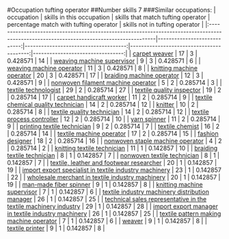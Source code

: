 #Occupation tufting operator
##Number skills 7
###Similar occupations:
| occupation                                                                                                                              |   skills in this occupation |   skills that match tufting operator |   percentage match with tufting operator |   skills not in tufting operator |
|:----------------------------------------------------------------------------------------------------------------------------------------|----------------------------:|-------------------------------------:|-----------------------------------------:|---------------------------------:|
| [carpet weaver](carpet_weaver.md)                                                                                                       |                          17 |                                    3 |                                 0.428571 |                               14 |
| [weaving machine supervisor](weaving_machine_supervisor.md)                                                                             |                           9 |                                    3 |                                 0.428571 |                                6 |
| [weaving machine operator](weaving_machine_operator.md)                                                                                 |                          11 |                                    3 |                                 0.428571 |                                8 |
| [knitting machine operator](knitting_machine_operator.md)                                                                               |                          20 |                                    3 |                                 0.428571 |                               17 |
| [braiding machine operator](braiding_machine_operator.md)                                                                               |                          12 |                                    3 |                                 0.428571 |                                9 |
| [nonwoven filament machine operator](nonwoven_filament_machine_operator.md)                                                             |                           5 |                                    2 |                                 0.285714 |                                3 |
| [textile technologist](textile_technologist.md)                                                                                         |                          29 |                                    2 |                                 0.285714 |                               27 |
| [textile quality inspector](textile_quality_inspector.md)                                                                               |                          19 |                                    2 |                                 0.285714 |                               17 |
| [carpet handicraft worker](carpet_handicraft_worker.md)                                                                                 |                          11 |                                    2 |                                 0.285714 |                                9 |
| [textile chemical quality technician](textile_chemical_quality_technician.md)                                                           |                          14 |                                    2 |                                 0.285714 |                               12 |
| [knitter](knitter.md)                                                                                                                   |                          10 |                                    2 |                                 0.285714 |                                8 |
| [textile quality technician](textile_quality_technician.md)                                                                             |                          14 |                                    2 |                                 0.285714 |                               12 |
| [textile process controller](textile_process_controller.md)                                                                             |                          12 |                                    2 |                                 0.285714 |                               10 |
| [yarn spinner](yarn_spinner.md)                                                                                                         |                          11 |                                    2 |                                 0.285714 |                                9 |
| [printing textile technician](printing_textile_technician.md)                                                                           |                           9 |                                    2 |                                 0.285714 |                                7 |
| [textile chemist](textile_chemist.md)                                                                                                   |                          16 |                                    2 |                                 0.285714 |                               14 |
| [textile machine operator](textile_machine_operator.md)                                                                                 |                          17 |                                    2 |                                 0.285714 |                               15 |
| [fashion designer](fashion_designer.md)                                                                                                 |                          18 |                                    2 |                                 0.285714 |                               16 |
| [nonwoven staple machine operator](nonwoven_staple_machine_operator.md)                                                                 |                           4 |                                    2 |                                 0.285714 |                                2 |
| [knitting textile technician](knitting_textile_technician.md)                                                                           |                          11 |                                    1 |                                 0.142857 |                               10 |
| [braiding textile technician](braiding_textile_technician.md)                                                                           |                           8 |                                    1 |                                 0.142857 |                                7 |
| [nonwoven  textile technician](nonwoven__textile_technician.md)                                                                         |                           8 |                                    1 |                                 0.142857 |                                7 |
| [textile, leather and footwear researcher](textile,_leather_and_footwear_researcher.md)                                                 |                          20 |                                    1 |                                 0.142857 |                               19 |
| [import export specialist in textile industry machinery](import_export_specialist_in_textile_industry_machinery.md)                     |                          23 |                                    1 |                                 0.142857 |                               22 |
| [wholesale merchant in textile industry machinery](wholesale_merchant_in_textile_industry_machinery.md)                                 |                          20 |                                    1 |                                 0.142857 |                               19 |
| [man-made fiber spinner](man-made_fiber_spinner.md)                                                                                     |                           9 |                                    1 |                                 0.142857 |                                8 |
| [knitting machine supervisor](knitting_machine_supervisor.md)                                                                           |                           7 |                                    1 |                                 0.142857 |                                6 |
| [textile industry machinery distribution manager](textile_industry_machinery_distribution_manager.md)                                   |                          26 |                                    1 |                                 0.142857 |                               25 |
| [technical sales representative in the textile machinery industry](technical_sales_representative_in_the_textile_machinery_industry.md) |                          29 |                                    1 |                                 0.142857 |                               28 |
| [import export manager in textile industry machinery](import_export_manager_in_textile_industry_machinery.md)                           |                          26 |                                    1 |                                 0.142857 |                               25 |
| [textile pattern making machine operator](textile_pattern_making_machine_operator.md)                                                   |                           7 |                                    1 |                                 0.142857 |                                6 |
| [weaver](weaver.md)                                                                                                                     |                           9 |                                    1 |                                 0.142857 |                                8 |
| [textile printer](textile_printer.md)                                                                                                   |                           9 |                                    1 |                                 0.142857 |                                8 |
